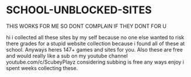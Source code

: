 # SCHOOL-UNBLOCKED-SITES
THIS WORKS FOR ME SO DONT COMPLAIN IF THEY DONT FOR U

hi i collected all these sites by my self because no one else wanted to risk there grades for a stupid website collection because i found all of these at school. 
Anyways heres 147+ games and sites for you. Also these are free and would really like a sub on my youtube channel youtube.com/c/ScubeyPlayz considering subbing is free
any ways enjoy i spent weeks collecting these.
